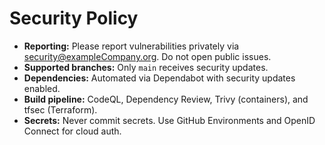 # Security Policy

- **Reporting:** Please report vulnerabilities privately via security@exampleCompany.org. Do not open public issues.
- **Supported branches:** Only `main` receives security updates.
- **Dependencies:** Automated via Dependabot with security updates enabled.
- **Build pipeline:** CodeQL, Dependency Review, Trivy (containers), and tfsec (Terraform).
- **Secrets:** Never commit secrets. Use GitHub Environments and OpenID Connect for cloud auth.
